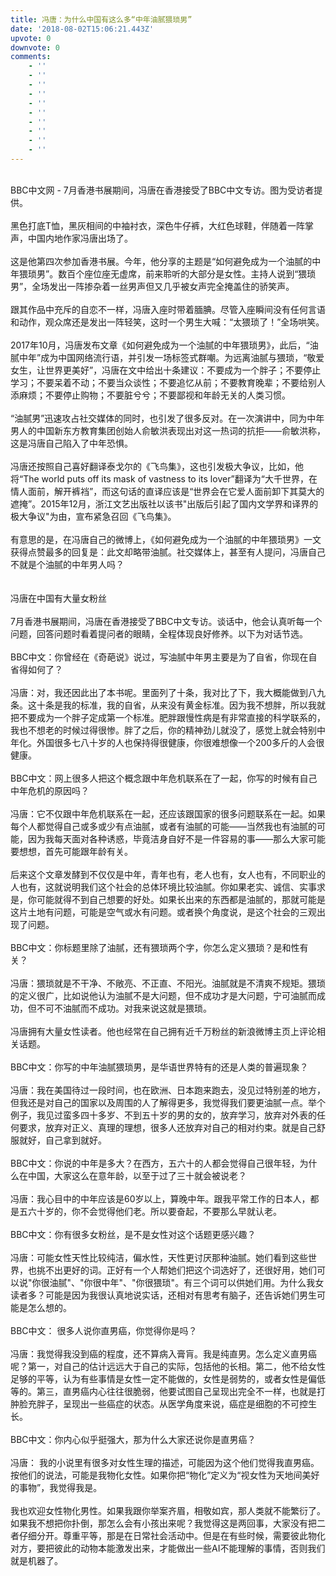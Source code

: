 ```yaml
---
title: 冯唐：为什么中国有这么多“中年油腻猥琐男”
date: '2018-08-02T15:06:21.443Z'
upvote: 0
downvote: 0
comments:
    - ''
    - ''
    - ''
    - ''
    - ''
    - ''
    - ''
    - ''
    - ''
    - ''
---
```


<div class="article"><p><img src="https://pincimg.com/posts/117356/c114ada1661359822d192d4a52a91f96.jpg" style="width: 627px;" orig-height="405" onerror="load_alt_img(event);" orig-width="660" data-alt="http://www.wenxuecity.com/data/news/201808/02/6b42235922e9d2ebab2eefadff6659a6.jpg" height="0"><br><br>BBC中文网 - 7月香港书展期间，冯唐在香港接受了BBC中文专访。图为受访者提供。<br><br>黑色打底T恤，黑灰相间的中袖衬衣，深色牛仔裤，大红色球鞋，伴随着一阵掌声，中国内地作家冯唐出场了。<br><br>这是他第四次参加香港书展。今年，他分享的主题是“如何避免成为一个油腻的中年猥琐男”。数百个座位座无虚席，前来聆听的大部分是女性。主持人说到“猥琐男”，全场发出一阵掺杂着一丝男声但又几乎被女声完全掩盖住的骄笑声。<br><br>跟其作品中充斥的自恋不一样，冯唐入座时带着腼腆。尽管入座瞬间没有任何言语和动作，观众席还是发出一阵轻笑，这时一个男生大喊：“太猥琐了！”全场哄笑。<br><br>2017年10月，冯唐发布文章《如何避免成为一个油腻的中年猥琐男》，此后，“油腻中年”成为中国网络流行语，并引发一场标签式群嘲。为远离油腻与猥琐，“敬爱女生，让世界更美好”，冯唐在文中给出十条建议：不要成为一个胖子；不要停止学习；不要呆着不动；不要当众谈性；不要追忆从前；不要教育晚辈；不要给别人添麻烦；不要停止购物；不要脏兮兮；不要鄙视和年龄无关的人类习惯。<br><br>“油腻男”迅速攻占社交媒体的同时，也引发了很多反对。在一次演讲中，同为中年男人的中国新东方教育集团创始人俞敏洪表现出对这一热词的抗拒——俞敏洪称，这是冯唐自己陷入了中年恐惧。<br><br>冯唐还按照自己喜好翻译泰戈尔的《飞鸟集》，这也引发极大争议，比如，他将“The world puts off its mask of vastness to its lover”翻译为“大千世界，在情人面前，解开裤裆”，而这句话的直译应该是“世界会在它爱人面前卸下其莫大的遮掩”。2015年12月，浙江文艺出版社以该书"出版后引起了国内文学界和译界的极大争议"为由，宣布紧急召回《飞鸟集》。<br><br>有意思的是，在冯唐自己的微博上，《如何避免成为一个油腻的中年猥琐男》一文获得点赞最多的回复是：此文却略带油腻。社交媒体上，甚至有人提问，冯唐自己不就是个油腻的中年男人吗？<br><br><br><img src="https://pincimg.com/posts/117356/e7ce8b8cf95fb9f055c98e69f3093a2c.jpg" style="width: 624px;" orig-height="383" onerror="load_alt_img(event);" orig-width="624" data-alt="http://www.wenxuecity.com/data/news/201808/02/7199cc09dba93e520eace95f5624787e.jpg" height="0"><br>冯唐在中国有大量女粉丝<br><br>7月香港书展期间，冯唐在香港接受了BBC中文专访。谈话中，他会认真听每一个问题，回答问题时看着提问者的眼睛，全程体现良好修养。以下为对话节选。<br><br>BBC中文：你曾经在《奇葩说》说过，写油腻中年男主要是为了自省，你现在自省得如何了？<br><br>冯唐：对，我还因此出了本书呢。里面列了十条，我对比了下，我大概能做到八九条。这十条是我的标准，我的自省，从来没有黄金标准。因为我不想胖，所以我就把不要成为一个胖子定成第一个标准。肥胖跟慢性病是有非常直接的科学联系的，我也不想老的时候过得很惨。胖了之后，你的精神劲儿就没了，感觉上就会特别中年化。外国很多七八十岁的人也保持得很健康，你很难想像一个200多斤的人会很健康。<br><br>BBC中文：网上很多人把这个概念跟中年危机联系在了一起，你写的时候有自己中年危机的原因吗？<br><br>冯唐：它不仅跟中年危机联系在一起，还应该跟国家的很多问题联系在一起。如果每个人都觉得自己或多或少有点油腻，或者有油腻的可能——当然我也有油腻的可能，因为我每天面对各种诱惑，毕竟洁身自好不是一件容易的事——那么大家可能要想想，首先可能跟年龄有关。<br><br>后来这个文章发酵到不仅仅是中年，青年也有，老人也有，女人也有，不同职业的人也有，这就说明我们这个社会的总体环境比较油腻。你如果老实、诚信、实事求是，你可能就得不到自己想要的好处。如果长出来的东西都是油腻的，那就可能是这片土地有问题，可能是空气或水有问题。或者换个角度说，是这个社会的三观出现了问题。<br><br>BBC中文：你标题里除了油腻，还有猥琐两个字，你怎么定义猥琐？是和性有关？<br><br>冯唐：猥琐就是不干净、不敞亮、不正直、不阳光。油腻就是不清爽不规矩。猥琐的定义很广，比如说他认为油腻不是大问题，但不成功才是大问题，宁可油腻而成功，但不可不油腻而不成功。对我来说这就是猥琐。<br><br>冯唐拥有大量女性读者。他也经常在自己拥有近千万粉丝的新浪微博主页上评论相关话题。<br><br>BBC中文：你写的中年油腻猥琐男，是华语世界特有的还是人类的普遍现象？<br><br>冯唐：我在美国待过一段时间，也在欧洲、日本跑来跑去，没见过特别差的地方，但我还是对自己的国家以及周围的人了解得更多，我觉得我们要更油腻一点。举个例子，我见过蛮多四十多岁、不到五十岁的男的女的，放弃学习，放弃对外表的任何要求，放弃对正义、真理的理想，很多人还放弃对自己的相对约束。就是自己舒服就好，自己拿到就好。<br><br>BBC中文：你说的中年是多大？在西方，五六十的人都会觉得自己很年轻，为什么在中国，大家这么在意年龄，以至于过了三十就会被说老？<br><br>冯唐：我心目中的中年应该是60岁以上，算晚中年。跟我平常工作的日本人，都是五六十岁的，你不会觉得他们老。所以要奋起，不要那么早就认老。<br><br>BBC中文：你有很多女粉丝，是不是女性对这个话题更感兴趣？<br><br>冯唐：可能女性天性比较纯洁，偏水性，天性更讨厌那种油腻。她们看到这些世界，也挑不出更好的词。正好有一个人帮她们把这个词选好了，还很好用，她们可以说"你很油腻"、"你很中年"、"你很猥琐"。有三个词可以供她们用。为什么我女读者多？可能是因为我很认真地说实话，还相对有思考有脑子，还告诉她们男生可能是怎么想的。<br><br>BBC中文： 很多人说你直男癌，你觉得你是吗？<br><br>冯唐：我觉得我没到癌的程度，还不算病入膏肓。我是纯直男。怎么定义直男癌呢？第一，对自己的估计远远大于自己的实际，包括他的长相。第二，他不给女性足够的平等，认为有些事情是女性一定不能做的，女性是弱势的，或者女性是偏低等的。第三，直男癌内心往往很脆弱，他要试图自己呈现出完全不一样，也就是打肿脸充胖子，呈现出一些癌症的状态。从医学角度来说，癌症是细胞的不可控生长。<br><br>BBC中文：你内心似乎挺强大，那为什么大家还说你是直男癌？<br><br>冯唐： 我的小说里有很多对女性生理的描述，可能因为这个他们觉得我直男癌。按他们的说法，可能是我物化女性。如果你把“物化”定义为“视女性为天地间美好的事物”，我觉得我是。<br><br>我也欢迎女性物化男性。如果我跟你举案齐眉，相敬如宾，那人类就不能繁衍了。如果我不想把你扑倒，那怎么会有小孩出来呢？我觉得这是两回事，大家没有把二者仔细分开。尊重平等，那是在日常社会活动中。但是在有些时候，需要彼此物化对方，要把彼此的动物本能激发出来，才能做出一些AI不能理解的事情，否则我们就是机器了。</p><p>&nbsp;</p></div>
